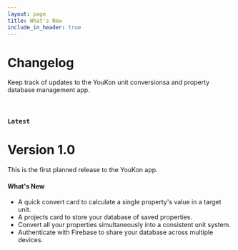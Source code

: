 ```yaml
---
layout: page
title: What's New
include_in_header: true
---
```


# Changelog
Keep track of updates to the YouKon unit conversionsa and property database management app.

<br>

### `Latest`
# **Version 1.0**
This is the first planned release to the YouKon app. 

#### What's New
- A quick convert card to calculate a single property's value in a target unit.
- A projects card to store your database of saved properties.
- Convert all your properties simultaneously into a consistent unit system.
- Authenticate with Firebase to share your database across multiple devices.


<br>
